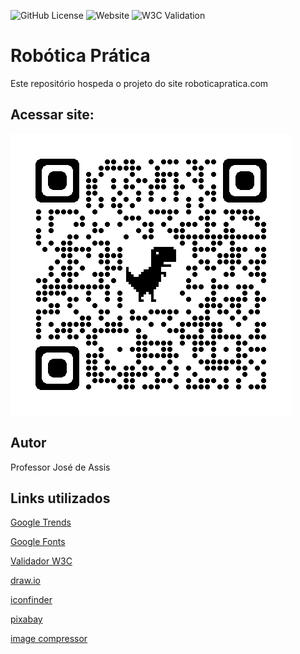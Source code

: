 ![GitHub License](https://img.shields.io/github/license/professorjosedeassis/roboticapratica)
![Website](https://img.shields.io/website?url=https%3A%2F%2Fprofessorjosedeassis.github.io%2Froboticapratica%2F)
![W3C Validation](https://img.shields.io/w3c-validation/html?targetUrl=https%3A%2F%2Fprofessorjosedeassis.github.io%2Froboticapratica%2F)

# Robótica Prática
Este repositório hospeda o projeto do site roboticapratica.com
## Acessar site:
![QrCode](https://github.com/professorjosedeassis/roboticapratica/blob/main/doc/qrcode_professorjosedeassis.github.io.png)
## Autor
Professor José de Assis
## Links utilizados
[Google Trends](https://trends.google.com.br/trends/)

[Google Fonts](https://fonts.google.com/)

[Validador W3C](https://validator.w3.org/)

[draw.io](https://app.diagrams.net/)

[iconfinder](https://www.iconfinder.com/)

[pixabay](https://pixabay.com/pt/)

[image compressor](https://imagecompressor.com/)
